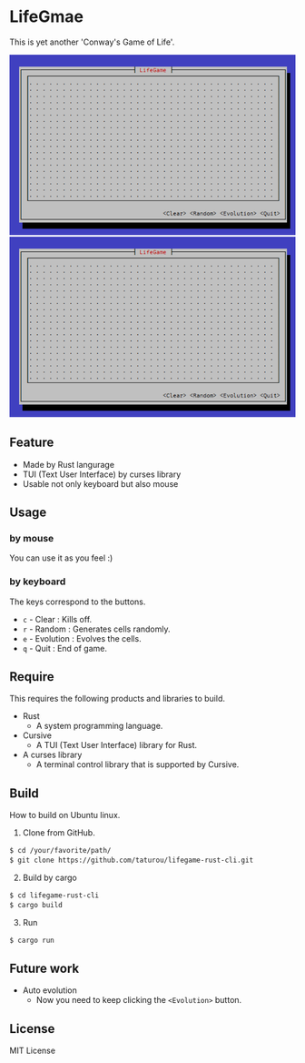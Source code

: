 # LifeGmae

This is yet another 'Conway's Game of Life'.

![random](doc/images/lifegame-anime-random.gif)
![manual](doc/images/lifegame-anime-manual.gif)

## Feature

* Made by Rust langurage
* TUI (Text User Interface) by curses library
* Usable not only keyboard but also mouse

## Usage

### by mouse

You can use it as you feel :)

### by keyboard

The keys correspond to the buttons.

* `c` - Clear : Kills off.
* `r` - Random : Generates cells randomly.
* `e` - Evolution : Evolves the cells.
* `q` - Quit : End of game.

## Require

This requires the following products and libraries to build.

* Rust
    * A system programming language.
* Cursive
    * A TUI (Text User Interface) library for Rust.
* A curses library
    * A terminal control library that is supported by Cursive.

## Build

How to build on Ubuntu linux.

1. Clone from GitHub.

```bash
$ cd /your/favorite/path/
$ git clone https://github.com/taturou/lifegame-rust-cli.git
```

2. Build by cargo

```bash
$ cd lifegame-rust-cli
$ cargo build
```

3. Run

```bash
$ cargo run
```

## Future work

* Auto evolution
    * Now you need to keep clicking the `<Evolution>` button.

## License

MIT License

